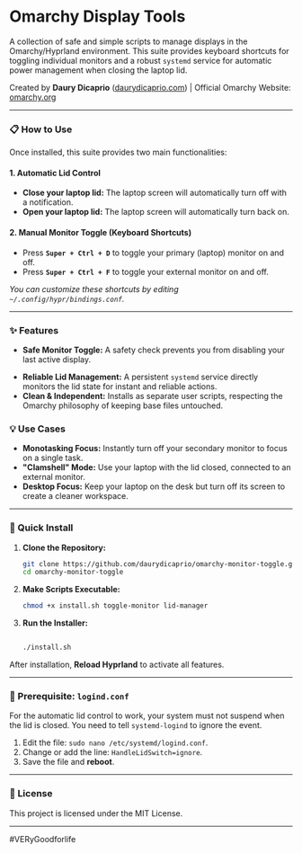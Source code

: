 # Omarchy Display Tools

A collection of safe and simple scripts to manage displays in the Omarchy/Hyprland environment. This suite provides keyboard shortcuts for toggling individual monitors and a robust `systemd` service for automatic power management when closing the laptop lid.

Created by **Daury Dicaprio** ([daurydicaprio.com](https://daurydicaprio.com)) | Official Omarchy Website: [omarchy.org](https://omarchy.org)

---

### 📋 How to Use

Once installed, this suite provides two main functionalities:

#### **1. Automatic Lid Control**
-   **Close your laptop lid:** The laptop screen will automatically turn off with a notification.
-   **Open your laptop lid:** The laptop screen will automatically turn back on.

#### **2. Manual Monitor Toggle (Keyboard Shortcuts)**
-   Press **`Super + Ctrl + D`** to toggle your primary (laptop) monitor on and off.
-   Press **`Super + Ctrl + F`** to toggle your external monitor on and off.

*You can customize these shortcuts by editing `~/.config/hypr/bindings.conf`.*

---

### ✨ Features

*   **Safe Monitor Toggle:** A safety check prevents you from disabling your last active display.
-   **Reliable Lid Management:** A persistent `systemd` service directly monitors the lid state for instant and reliable actions.
-   **Clean & Independent:** Installs as separate user scripts, respecting the Omarchy philosophy of keeping base files untouched.

### 💡 Use Cases

*   **Monotasking Focus:** Instantly turn off your secondary monitor to focus on a single task.
*   **"Clamshell" Mode:** Use your laptop with the lid closed, connected to an external monitor.
*   **Desktop Focus:** Keep your laptop on the desk but turn off its screen to create a cleaner workspace.

---

### 🚀 Quick Install

1.  **Clone the Repository:**
    ```sh
    git clone https://github.com/daurydicaprio/omarchy-monitor-toggle.git
    cd omarchy-monitor-toggle
    ```

2.  **Make Scripts Executable:**
    ```sh
    chmod +x install.sh toggle-monitor lid-manager
    ```

3.  **Run the Installer:**
    ```sh

    ./install.sh
    ```

After installation, **Reload Hyprland** to activate all features.

---

### 🔧 Prerequisite: `logind.conf`

For the automatic lid control to work, your system must not suspend when the lid is closed. You need to tell `systemd-logind` to ignore the event.

1.  Edit the file: `sudo nano /etc/systemd/logind.conf`.
2.  Change or add the line: `HandleLidSwitch=ignore`.
3.  Save the file and **reboot**.

---

### 📜 License

This project is licensed under the MIT License.

---

#VERyGoodforlife
